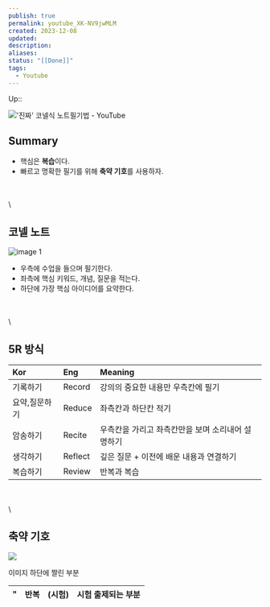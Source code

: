 ```yaml
---
publish: true
permalink: youtube_XK-NV9jwMLM
created: 2023-12-08
updated: 
description: 
aliases: 
status: "[[Done]]"
tags:
  - Youtube
---
```

Up:: 



!['진짜' 코넬식 노트필기법 - YouTube](https://www.youtube.com/watch?v=XK-NV9jwMLM)

## Summary
- 핵심은 **복습**이다.
- 빠르고 명확한 필기를 위해 **축약 기호**를 사용하자.


\
\
\
	

## 코넬 노트
![image 1](https://images.wondershare.com/pdfelement/mobile-app/pdf-knowledage/cornel-note-taking.jpg)

- 우측에 수업을 들으며 필기한다. 
- 좌측에 핵심 키워드, 개념, 질문을 적는다. 
- 하단에 가장 핵심 아이디어를 요약한다. 

\
\
\
	

## 5R 방식

| Kor           | Eng     | Meaning                            |
|:------------- |:------- |:---------------------------------- |
| 기록하기      | Record  | 강의의 중요한 내용만 우측칸에 필기 |
| 요약,질문하기 | Reduce  | 좌측칸과 하단칸 적기               |
| 암송하기      | Recite  | 우측칸을 가리고 좌측칸만을 보며 소리내어 설명하기        |
| 생각하기      | Reflect | 깊은 질문 + 이전에 배운 내용과 연결하기        |
| 복습하기      | Review  | 반복과 복습                                   |


\
\
\
	

## 축약 기호
![](https://i.imgur.com/dvMiTFY.jpg)

이미지 하단에 짤린 부분

| "   | 반복 | (시험) | 시험 출제되는 부분 |
|:--- |:---- |:------ |:------------------ |
